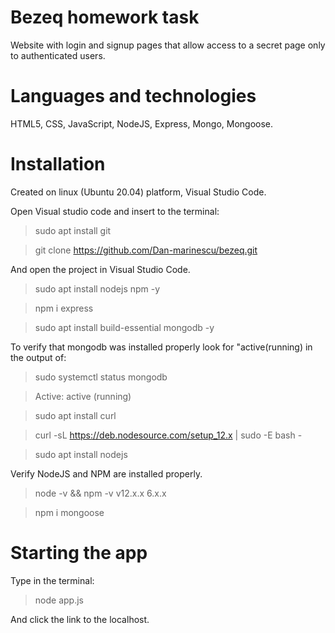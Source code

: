 # Bezeq homework task
Website with login and signup pages that allow access to a secret page only to authenticated users.

# Languages and technologies 
HTML5, CSS, JavaScript, NodeJS, Express, Mongo, Mongoose. 

# Installation
Created on linux (Ubuntu 20.04) platform, Visual Studio Code.

Open Visual studio code and insert to the terminal:
> sudo apt install git

> git clone https://github.com/Dan-marinescu/bezeq.git

And open the project in Visual Studio Code.
> sudo apt install nodejs npm -y

> npm i express

> sudo apt install build-essential mongodb -y

To verify that mongodb was installed properly look for "active(running) in the output of:

> sudo systemctl status mongodb

> Active: active (running)

> sudo apt install curl 

> curl -sL https://deb.nodesource.com/setup_12.x | sudo -E bash -

> sudo apt install nodejs

Verify NodeJS and NPM are installed properly.

> node -v && npm -v
> v12.x.x
> 6.x.x

> npm i mongoose

# Starting the app
Type in the terminal:
> node app.js

And click the link to the localhost.
